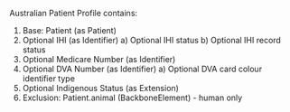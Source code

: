Australian Patient Profile contains:

1. Base: Patient (as Patient)
1. Optional IHI (as Identifier)
	a) Optional IHI status
	b) Optional IHI record status
1. Optional Medicare Number (as Identifier)
1. Optional DVA Number (as Identifier)
	a) Optional DVA card colour identifier type
1. Optional Indigenous Status (as Extension)
1. Exclusion: Patient.animal (BackboneElement) - human only

